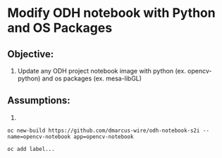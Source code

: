 # Modify ODH notebook with Python and OS Packages

## Objective:
1. Update any ODH project notebook image with python (ex. opencv-python) and os packages (ex. mesa-libGL)

## Assumptions:
1. 

`oc new-build https://github.com/dmarcus-wire/odh-notebook-s2i --name=opencv-notebook app=opencv-notebook`

`oc add label...`